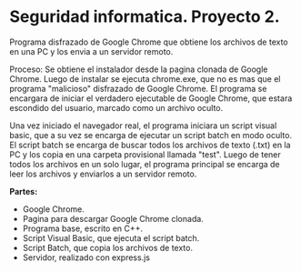 # Seguridad informatica. Proyecto 2.

Programa disfrazado de Google Chrome que obtiene los archivos de texto en una PC y los envia a un servidor remoto.

Proceso: 
Se obtiene el instalador desde la pagina clonada de Google Chrome. 
Luego de instalar se ejecuta chrome.exe, que no es mas que el programa "malicioso" disfrazado de Google Chrome.
El programa se encargara de iniciar el verdadero ejecutable de Google Chrome, que estara escondido del usuario, marcado como un archivo oculto.

Una vez iniciado el navegador real, el programa iniciara un script visual basic, que a su vez se encarga de ejecutar un script batch en modo oculto.
El script batch se encarga de buscar todos los archivos de texto (.txt) en la PC y los copia en una carpeta provisional llamada "test". Luego de tener
todos los archivos en un solo lugar, el programa principal se encarga de leer los archivos y enviarlos a un servidor remoto.

**Partes:**
- Google Chrome.
- Pagina para descargar Google Chrome clonada.
- Programa base, escrito en C++.
- Script Visual Basic, que ejecuta el script batch.
- Script Batch, que copia los archivos de texto.
- Servidor, realizado con express.js
